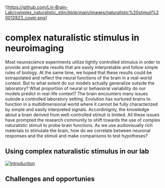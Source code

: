![https://github.com/Lin-Brain-Lab/complex_naturalistic_stim/blob/main/images/naturalistic%20stimuli%20012823_cover.png]

# complex naturalistic stimulus in neuroimaging

Most neuroscience experiments utilize tightly controlled stimulus in order to provide and generate results that are easily interpretable and follow simple rules of biology. At the same time, we hoped that these results could be extrapolated and reflect the neural functions of the brain in a real-world context. But to what extent do our models actually generalize outside the laboratory? What proportion of neural or behavioral variability do our models predict in real-life context? The brain encounters many issues outside a controlled laboratory setting. Evolution has nurtured brains to function in a multidimensional world where it cannot be fully characterized by simple and easily interpreted signals. Accordinignly, the knowledge about a brain derived from well-controlled stimuli is limited. 
All these issues have prompted the research community to shift towards the use of complex naturalistic stimuli to probe brain functions. As we use audiovisually rich materials to stimulate the brain, how do we correlate between neuronal responses and the stimuli and make comparisons to test hypotheses? 

## Using complex naturalistic stimulus in our lab
[![Introduction](https://img.youtube.com/vi/5NCfLvE4Koc/0.jpg)](https://www.youtube.com/watch?v=5NCfLvE4Koc)

## Challenges and opportunies


